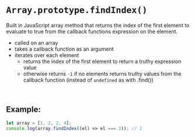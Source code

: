 # `Array.prototype.findIndex()`

Built in JavaScript array method that returns the index of the first element to evaluate to true from the callback functions expression on the element.

- called on an array
- takes a callback function as an argument
- iterates over each element
  - returns the index of the first element to return a truthy expression value
  - otherwise returns `-1` if no elements returns truthy values from the callback function (instead of `undefined` as with .find())

<br>

## Example:

```JavaScript
let array = [1, 2, 2, 4];
console.log(array.findIndex((el) => el === 2)); // 1
```